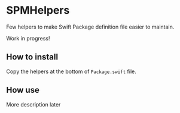 # SPMHelpers
Few helpers to make Swift Package definition file easier to maintain. 

Work in progress!

## How to install
Copy the helpers at the bottom of `Package.swift` file. 

## How use 
More description later 